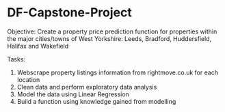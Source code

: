 # DF-Capstone-Project
 
Objective: Create a property price prediction function for properties within the major cities/towns of West Yorkshire: Leeds, Bradford, Huddersfield, Halifax and Wakefield

Tasks:
1) Webscrape property listings information from rightmove.co.uk for each location
2) Clean data and perform exploratory data analysis
3) Model the data using Linear Regression
4) Build a function using knowledge gained from modelling

